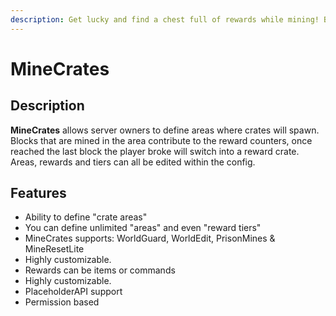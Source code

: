 ```yaml
---
description: Get lucky and find a chest full of rewards while mining! Best 'Lucky Blocks' plugin available
---
```


# MineCrates


## Description

**MineCrates** allows server owners to define areas where crates will spawn. Blocks that are mined in the area contribute to the reward counters, once reached the last block the player broke will switch into a reward crate. Areas, rewards and tiers can all be edited within the config.

## Features

* Ability to define "crate areas"
* You can define unlimited "areas" and even "reward tiers"
* MineCrates supports: WorldGuard, WorldEdit, PrisonMines & MineResetLite
* Highly customizable.
* Rewards can be items or commands
* Highly customizable.
* PlaceholderAPI support
* Permission based
